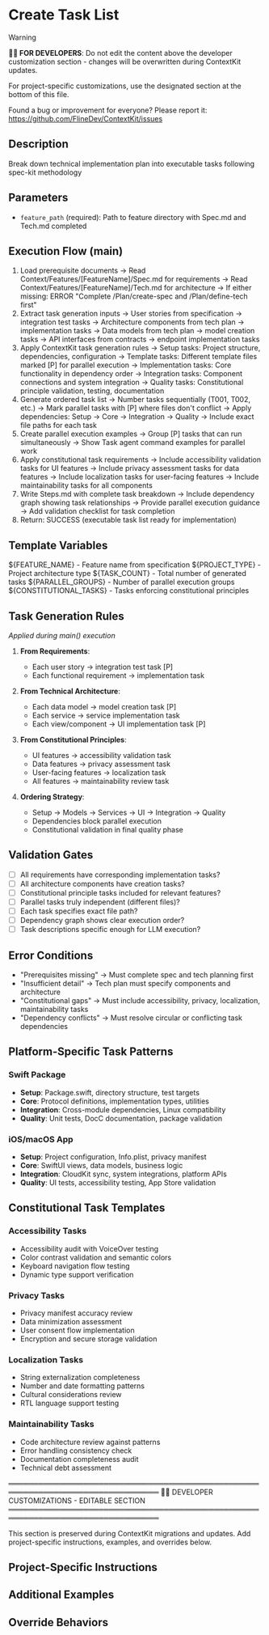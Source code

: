 # Create Task List
<!-- Template Version: 0 | ContextKit: 0.0.0 | Updated: 2025-01-26 -->

> [!WARNING]
> **👩‍💻 FOR DEVELOPERS**: Do not edit the content above the developer customization section - changes will be overwritten during ContextKit updates.
>
> For project-specific customizations, use the designated section at the bottom of this file.
>
> Found a bug or improvement for everyone? Please report it: https://github.com/FlineDev/ContextKit/issues

## Description
Break down technical implementation plan into executable tasks following spec-kit methodology

## Parameters
- `feature_path` (required): Path to feature directory with Spec.md and Tech.md completed

## Execution Flow (main)
1. Load prerequisite documents
   → Read Context/Features/[FeatureName]/Spec.md for requirements
   → Read Context/Features/[FeatureName]/Tech.md for architecture
   → If either missing: ERROR "Complete /Plan/create-spec and /Plan/define-tech first"
2. Extract task generation inputs
   → User stories from specification → integration test tasks
   → Architecture components from tech plan → implementation tasks
   → Data models from tech plan → model creation tasks
   → API interfaces from contracts → endpoint implementation tasks
3. Apply ContextKit task generation rules
   → Setup tasks: Project structure, dependencies, configuration
   → Template tasks: Different template files marked [P] for parallel execution
   → Implementation tasks: Core functionality in dependency order
   → Integration tasks: Component connections and system integration
   → Quality tasks: Constitutional principle validation, testing, documentation
4. Generate ordered task list
   → Number tasks sequentially (T001, T002, etc.)
   → Mark parallel tasks with [P] where files don't conflict
   → Apply dependencies: Setup → Core → Integration → Quality
   → Include exact file paths for each task
5. Create parallel execution examples
   → Group [P] tasks that can run simultaneously
   → Show Task agent command examples for parallel work
6. Apply constitutional task requirements
   → Include accessibility validation tasks for UI features
   → Include privacy assessment tasks for data features
   → Include localization tasks for user-facing features
   → Include maintainability tasks for all components
7. Write Steps.md with complete task breakdown
   → Include dependency graph showing task relationships
   → Provide parallel execution guidance
   → Add validation checklist for task completion
8. Return: SUCCESS (executable task list ready for implementation)

## Template Variables
${FEATURE_NAME} - Feature name from specification
${PROJECT_TYPE} - Project architecture type
${TASK_COUNT} - Total number of generated tasks
${PARALLEL_GROUPS} - Number of parallel execution groups
${CONSTITUTIONAL_TASKS} - Tasks enforcing constitutional principles

## Task Generation Rules
*Applied during main() execution*

1. **From Requirements**:
   - Each user story → integration test task [P]
   - Each functional requirement → implementation task
   
2. **From Technical Architecture**:
   - Each data model → model creation task [P]
   - Each service → service implementation task
   - Each view/component → UI implementation task [P]
   
3. **From Constitutional Principles**:
   - UI features → accessibility validation task
   - Data features → privacy assessment task
   - User-facing features → localization task
   - All features → maintainability review task

4. **Ordering Strategy**:
   - Setup → Models → Services → UI → Integration → Quality
   - Dependencies block parallel execution
   - Constitutional validation in final quality phase

## Validation Gates
- [ ] All requirements have corresponding implementation tasks?
- [ ] All architecture components have creation tasks?
- [ ] Constitutional principle tasks included for relevant features?
- [ ] Parallel tasks truly independent (different files)?
- [ ] Each task specifies exact file path?
- [ ] Dependency graph shows clear execution order?
- [ ] Task descriptions specific enough for LLM execution?

## Error Conditions
- "Prerequisites missing" → Must complete spec and tech planning first
- "Insufficient detail" → Tech plan must specify components and architecture
- "Constitutional gaps" → Must include accessibility, privacy, localization, maintainability tasks
- "Dependency conflicts" → Must resolve circular or conflicting task dependencies

## Platform-Specific Task Patterns

### Swift Package
- **Setup**: Package.swift, directory structure, test targets
- **Core**: Protocol definitions, implementation types, utilities
- **Integration**: Cross-module dependencies, Linux compatibility
- **Quality**: Unit tests, DocC documentation, package validation

### iOS/macOS App
- **Setup**: Project configuration, Info.plist, privacy manifest
- **Core**: SwiftUI views, data models, business logic
- **Integration**: CloudKit sync, system integrations, platform APIs
- **Quality**: UI tests, accessibility testing, App Store validation

## Constitutional Task Templates

### Accessibility Tasks
- Accessibility audit with VoiceOver testing
- Color contrast validation and semantic colors
- Keyboard navigation flow testing
- Dynamic type support verification

### Privacy Tasks
- Privacy manifest accuracy review
- Data minimization assessment
- User consent flow implementation
- Encryption and secure storage validation

### Localization Tasks
- String externalization completeness
- Number and date formatting patterns
- Cultural considerations review
- RTL language support testing

### Maintainability Tasks
- Code architecture review against patterns
- Error handling consistency check
- Documentation completeness audit
- Technical debt assessment

════════════════════════════════════════════════════════════════════════════════
👩‍💻 DEVELOPER CUSTOMIZATIONS - EDITABLE SECTION
════════════════════════════════════════════════════════════════════════════════

This section is preserved during ContextKit migrations and updates.
Add project-specific instructions, examples, and overrides below.

## Project-Specific Instructions

<!-- Add any project-specific guidance for task breakdown and step creation here -->

## Additional Examples

<!-- Add examples of task breakdown patterns that work well with your project -->

## Override Behaviors

<!-- Document any project-specific task organization overrides here -->